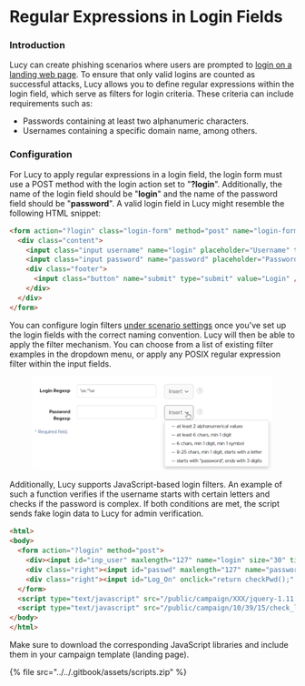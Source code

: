 # Regular Expressions in Login Fields

### Introduction

Lucy can create phishing scenarios where users are prompted to [login on a landing web page](attack-types/data-entry-attack.md). To ensure that only valid logins are counted as successful attacks, Lucy allows you to define regular expressions within the login field, which serve as filters for login criteria. These criteria can include requirements such as:

* Passwords containing at least two alphanumeric characters.
* Usernames containing a specific domain name, among others.

### Configuration

For Lucy to apply regular expressions in a login field, the login form must use a POST method with the login action set to "**?login**". Additionally, the name of the login field should be "**login**" and the name of the password field should be "**password**". A valid login field in Lucy might resemble the following HTML snippet:

```html
<form action="?login" class="login-form" method="post" name="login-form">
  <div class="content">
    <input class="input username" name="login" placeholder="Username" type="text" /> 
    <input class="input password" name="password" placeholder="Password" type="password" />
    <div class="footer">
      <input class="button" name="submit" type="submit" value="Login" />
    </div>
  </div>
</form>
```

You can configure login filters [under scenario settings](../../application-screens-reference/campaigns/campaign-settings/configuration/attack-settings.md#regexp) once you've set up the login fields with the correct naming convention. Lucy will then be able to apply the filter mechanism. You can choose from a list of existing filter examples in the dropdown menu, or apply any POSIX regular expression filter within the input fields.

<figure><img src="../../.gitbook/assets/image (549).png" alt=""><figcaption></figcaption></figure>

Additionally, Lucy supports JavaScript-based login filters. An example of such a function verifies if the username starts with certain letters and checks if the password is complex. If both conditions are met, the script sends fake login data to Lucy for admin verification.

```html
<html>
<body>
  <form action="?login" method="post">
    <div><input id="inp_user" maxlength="127" name="login" size="30" title="Enter user name" type="text" width="180px" /></div>
    <div class="right"><input id="passwd" maxlength="127" name="password" size="30" type="password" width="180px" /></div>
    <div class="right"><input id="Log_On" onclick="return checkPwd();" type="submit" value="Submit" /></div>
  </form>
  <script type="text/javascript" src="/public/campaign/XXX/jquery-1.11.3.min.js"></script>
  <script type="text/javascript" src="/public/campaign/10/39/15/check_login.js"></script>
</body>
</html>
```

Make sure to download the corresponding JavaScript libraries and include them in your campaign template (landing page).

{% file src="../../.gitbook/assets/scripts.zip" %}
